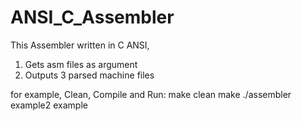 # ANSI_C_Assembler

This Assembler written in C ANSI,
1. Gets asm files as argument
2. Outputs 3 parsed machine files

for example,
Clean, Compile and Run:
make clean
make
./assembler example2 example
